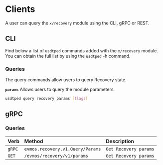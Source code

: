 <!--
order: 5
-->

# Clients

A user can query the `x/recovery` module using the CLI, gRPC or REST.

## CLI

Find below a list of `usdtped` commands added with the `x/recovery` module. You can obtain the full list by using the `usdtped` -h command.

### Queries

The query commands allow users to query Recovery state.

**`params`**
Allows users to query the module parameters.

```bash
usdtped query recovery params [flags]
```

## gRPC

### Queries

| Verb   |              Method              |           Description |
| :----- | :------------------------------- | :-------------------- |
| `gRPC` | `evmos.recovery.v1.Query/Params` | `Get Recovery params` |
| `GET`  |   `/evmos/recovery/v1/params`    | `Get Recovery params` |
